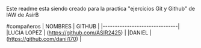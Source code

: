 Este readme esta siendo creado para la practica "ejercicios Git y Github" de IAW de AsirB

#compañeros
| NOMBRES	| GITHUB	|
|-------------------------------|
|LUCIA LOPEZ	| (https://github.com/ASIR2425) |
|DANIEL 	| (https://github.com/danii170) |
